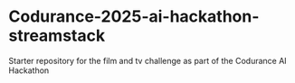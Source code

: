 # Codurance-2025-ai-hackathon-streamstack
Starter repository for the film and tv challenge as part of the Codurance AI Hackathon
